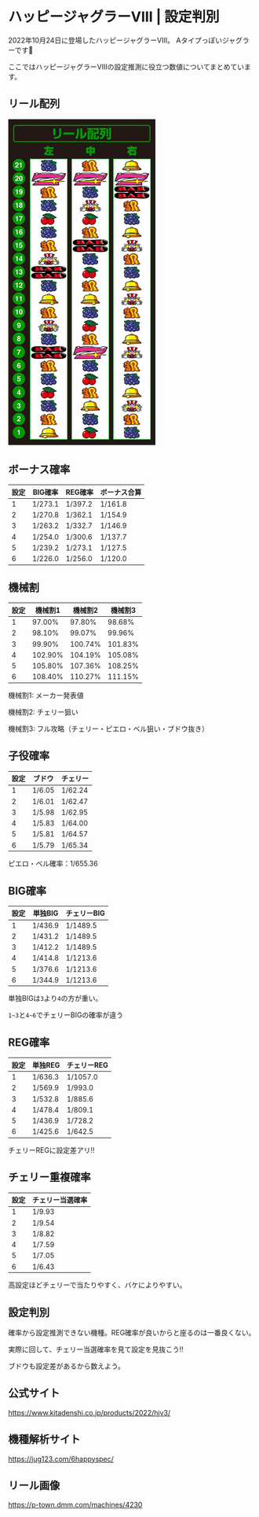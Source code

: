 # ハッピージャグラーVⅢ | 設定判別

2022年10月24日に登場したハッピージャグラーVⅢ。 Aタイプっぽいジャグラーです🤡

ここではハッピージャグラーVⅢの設定推測に役立つ数値についてまとめています。

## リール配列

<img src="images/reel.jpeg" alt="reel" width="300" />

## ボーナス確率

| 設定 | BIG確率 | REG確率 | ボーナス合算 |
| ---- | ------- | ------- | ------------ |
| 1    | 1/273.1 | 1/397.2 | 1/161.8      |
| 2    | 1/270.8 | 1/362.1 | 1/154.9      |
| 3    | 1/263.2 | 1/332.7 | 1/146.9      |
| 4    | 1/254.0 | 1/300.6 | 1/137.7      |
| 5    | 1/239.2 | 1/273.1 | 1/127.5      |
| 6    | 1/226.0 | 1/256.0 | 1/120.0      |

## 機械割

| 設定 | 機械割1 | 機械割2 | 機械割3 |
| ---- | ------- | ------- | ------- |
| 1    | 97.00%  | 97.80%  | 98.68%  |
| 2    | 98.10%  | 99.07%  | 99.96%  |
| 3    | 99.90%  | 100.74% | 101.83% |
| 4    | 102.90% | 104.19% | 105.08% |
| 5    | 105.80% | 107.36% | 108.25% |
| 6    | 108.40% | 110.27% | 111.15% |

機械割1: メーカー発表値

機械割2: チェリー狙い

機械割3: フル攻略（チェリー・ピエロ・ベル狙い・ブドウ抜き）

## 子役確率

| 設定 | ブドウ | チェリー |
| ---- | ------ | -------- |
| 1    | 1/6.05 | 1/62.24  |
| 2    | 1/6.01 | 1/62.47  |
| 3    | 1/5.98 | 1/62.95  |
| 4    | 1/5.83 | 1/64.00  |
| 5    | 1/5.81 | 1/64.57  |
| 6    | 1/5.79 | 1/65.34  |

ピエロ・ベル確率：1/655.36

## BIG確率

| 設定 | 単独BIG | チェリーBIG |
| ---- | --------| ----------- |
| 1    | 1/436.9 | 1/1489.5    |
| 2    | 1/431.2 | 1/1489.5    |
| 3    | 1/412.2 | 1/1489.5    |
| 4    | 1/414.8 | 1/1213.6    |
| 5    | 1/376.6 | 1/1213.6    |
| 6    | 1/344.9 | 1/1213.6    |

単独BIGは`3`より`4`の方が重い。

`1~3`と`4~6`でチェリーBIGの確率が違う

## REG確率

| 設定 | 単独REG | チェリーREG |
| ---- | ------- | ----------- |
| 1    | 1/636.3 | 1/1057.0    |
| 2    | 1/569.9 | 1/993.0     |
| 3    | 1/532.8 | 1/885.6     |
| 4    | 1/478.4 | 1/809.1     |
| 5    | 1/436.9 | 1/728.2     |
| 6    | 1/425.6 | 1/642.5     |

チェリーREGに設定差アリ‼️

## チェリー重複確率

| 設定 | チェリー当選確率 |
| ---- | ---------------- |
| 1    | 1/9.93           |
| 2    | 1/9.54           |
| 3    | 1/8.82           |
| 4    | 1/7.59           |
| 5    | 1/7.05           |
| 6    | 1/6.43           |

高設定ほどチェリーで当たりやすく、バケによりやすい。

## 設定判別

確率から設定推測できない機種。REG確率が良いからと座るのは一番良くない。

実際に回して、チェリー当選確率を見て設定を見抜こう‼️

ブドウも設定差があるから数えよう。

## 公式サイト

https://www.kitadenshi.co.jp/products/2022/hjv3/

## 機種解析サイト

https://jug123.com/6happyspec/

## リール画像

https://p-town.dmm.com/machines/4230
